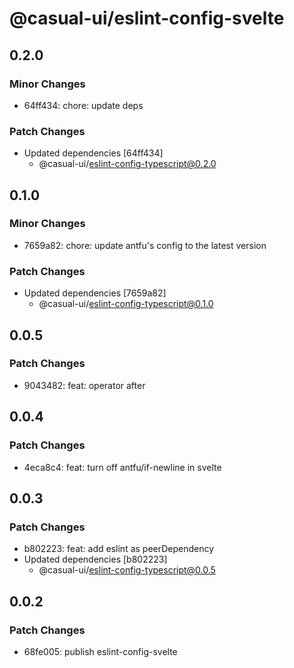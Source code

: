 # @casual-ui/eslint-config-svelte

## 0.2.0

### Minor Changes

- 64ff434: chore: update deps

### Patch Changes

- Updated dependencies [64ff434]
  - @casual-ui/eslint-config-typescript@0.2.0

## 0.1.0

### Minor Changes

- 7659a82: chore: update antfu's config to the latest version

### Patch Changes

- Updated dependencies [7659a82]
  - @casual-ui/eslint-config-typescript@0.1.0

## 0.0.5

### Patch Changes

- 9043482: feat: operator after

## 0.0.4

### Patch Changes

- 4eca8c4: feat: turn off antfu/if-newline in svelte

## 0.0.3

### Patch Changes

- b802223: feat: add eslint as peerDependency
- Updated dependencies [b802223]
  - @casual-ui/eslint-config-typescript@0.0.5

## 0.0.2

### Patch Changes

- 68fe005: publish eslint-config-svelte
